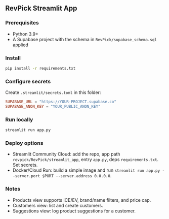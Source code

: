 ## RevPick Streamlit App

### Prerequisites
- Python 3.9+
- A Supabase project with the schema in `RevPick/supabase_schema.sql` applied

### Install
```bash
pip install -r requirements.txt
```

### Configure secrets
Create `.streamlit/secrets.toml` in this folder:
```toml
SUPABASE_URL = "https://YOUR-PROJECT.supabase.co"
SUPABASE_ANON_KEY = "YOUR_PUBLIC_ANON_KEY"
```

### Run locally
```bash
streamlit run app.py
```

### Deploy options
- Streamlit Community Cloud: add the repo, app path `revpick/RevPick/streamlit_app`, entry `app.py`, deps `requirements.txt`. Set secrets.
- Docker/Cloud Run: build a simple image and run `streamlit run app.py --server.port $PORT --server.address 0.0.0.0`.

### Notes
- Products view supports ICE/EV, brand/name filters, and price cap.
- Customers view: list and create customers.
- Suggestions view: log product suggestions for a customer.

